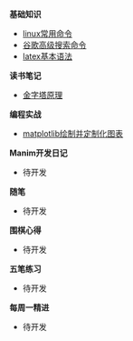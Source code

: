 

<!--docs/_sidebar.md-->

 **基础知识**

+ [linux常用命令](./基础知识/linux常用命令)
+ [谷歌高级搜索命令](./基础知识/GoogleAdvancedSearching)
+ [latex基本语法](./基础知识/LatexMath基本语法)

**读书笔记**

+ [金字塔原理](./读书笔记/TheMintoPyramidPrinciple)

**编程实战**

+ [matplotlib绘制并定制化图表](./编程实战/绘制并定制化图表)

**Manim开发日记**

+ 待开发

**随笔**

+ 待开发

**围棋心得**

+ 待开发

**五笔练习**

+ 待开发

**每周一精进**

+ 待开发



